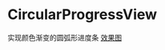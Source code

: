 # CircularProgressView
实现颜色渐变的圆弧形进度条
[效果图](https://github.com/Easyzhan/CircleProressGradient/blob/master/circleProgress.gif)
